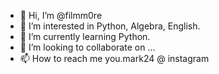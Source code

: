 - 👋 Hi, I’m @filmm0re
- 👀 I’m interested in Python, Algebra, English. 
- 🌱 I’m currently learning Python. 
- 💞️ I’m looking to collaborate on ...
- 📫 How to reach me you.mark24 @ instagram

<!---
filmm0re/filmm0re is a ✨ special ✨ repository because its `README.md` (this file) appears on your GitHub profile.
You can click the Preview link to take a look at your changes.
--->
